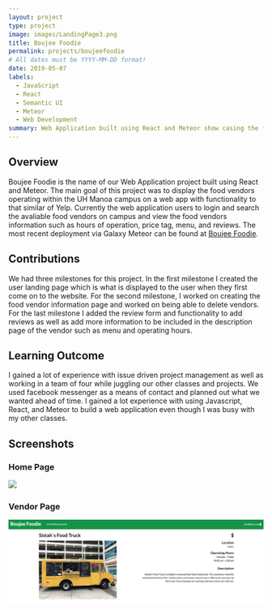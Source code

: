 ```yaml
---
layout: project
type: project
image: images/LandingPage3.png
title: Boujee Foodie
permalink: projects/boujeefoodie
# All dates must be YYYY-MM-DD format!
date: 2019-05-07
labels:
  - JavaScript
  - React
  - Semantic UI
  - Meteor
  - Web Development
summary: Web Application built using React and Meteor show casing the food vendors who operate here at UH Manoa.
---
```


## Overview
Boujee Foodie is the name of our Web Application project built using React and Meteor. The main goal of this project was to display the food vendors operating within the UH Manoa campus on a web app with functionality to that similar of Yelp. Currently the web application users to login and search the avaliable food vendors on campus and view the food vendors information such as hours of operation, price tag, menu, and reviews. The most recent deployment via Galaxy Meteor can be found at [Boujee Foodie](https://boujeefoodie.meteorapp.com). 

## Contributions
We had three milestones for this project. In the first milestone I created the user landing page which is what is displayed to the user when they first come on to the website. For the second milestone, I worked on creating the food vendor information page and worked on being able to delete vendors. For the last milestone I added the review form and functionality to add reviews as well as add more information to be included in the description page of the vendor such as menu and operating hours. 
## Learning Outcome
I gained a lot of experience with issue driven project management as well as working in a team of four while juggling our other classes and projects. We used facebook messenger as a means of contact and planned out what we wanted ahead of time. I gained a lot experience with using Javascript, React, and Meteor to build a web application even though  I was busy with my other classes. 
## Screenshots
### Home Page
<img class="ui large right floated rounded image" src="../images/HomePage3.png">

### Vendor Page
<img class="ui large right floated rounded image" src="../images/RestaurantPage3.png">

